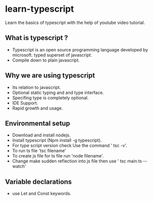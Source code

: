 # learn-typescript
Learn the basics of typescript with the help of youtube video tutorial.

## What is typescript ?
- Typescript is an open source programming language developed by microsoft. typed superset of javascript.
- Compile down to plain javascript.

## Why we are using typescript 
- Its relation to javascript.
- Optional static typing and and type interface.
- Specifing type is completely optional.
- IDE Support.
- Rapid growth and usage.

## Environmental setup
- Download and install nodejs.
- Install typescript (Npm install -g typescript).
- For type script version check Use the command ' tsc -v'.
- To run ts file 'tsc filename'
- To create js file for ts file run 'node filename'.
- Change make sudden reflection into js file then use ' tsc main.ts --watch'

## Variable declarations
- use Let and Const keywords.



